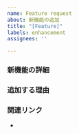 ```yaml
---
name: Feature request
about: 新機能の追加
title: "[Feature]"
labels: enhancement
assignees: ''

---
```


### 新機能の詳細

### 追加する理由


### 関連リンク
<!-- slack, crashlytics, discord, twitter等のリンクを載せてください。 -->
-
